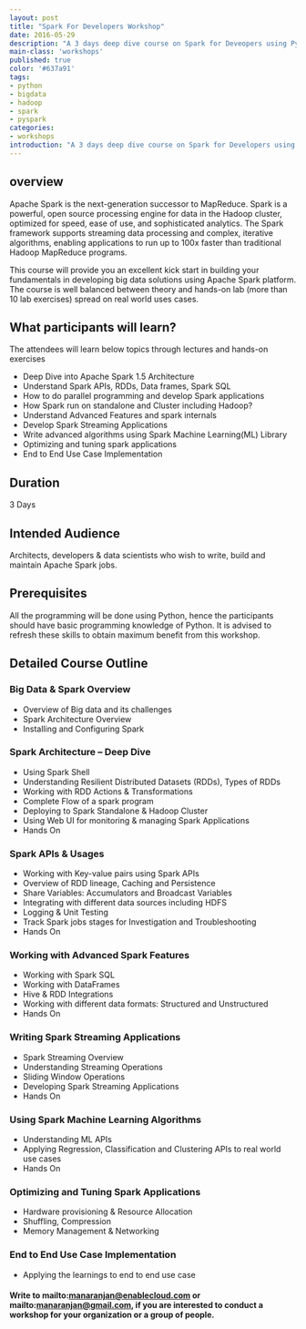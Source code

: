 ```yaml
---
layout: post
title: "Spark For Developers Workshop"
date: 2016-05-29
description: "A 3 days deep dive course on Spark for Deveopers using Python"
main-class: 'workshops'
published: true
color: '#637a91'
tags:
- python
- bigdata
- hadoop
- spark
- pyspark
categories:
- workshops
introduction: "A 3 days deep dive course on Spark for Developers using Python"
---
```


## overview

Apache Spark is the next-generation successor to MapReduce. Spark is a powerful, open source processing engine for data in the Hadoop cluster, optimized for speed, ease of use, and sophisticated analytics. The Spark framework supports streaming data processing and complex, iterative algorithms, enabling applications to run up to 100x faster than traditional Hadoop MapReduce programs.

This course will provide you an excellent kick start in building your fundamentals in developing big data solutions using Apache Spark platform. The course is well balanced between theory and hands-on lab (more than 10 lab exercises) spread on real world uses cases.


## What participants will learn?

The attendees will learn below topics through lectures and hands-on exercises

* Deep Dive into Apache Spark 1.5 Architecture
* Understand Spark APIs, RDDs, Data frames, Spark SQL
* How to do parallel programming and develop Spark applications
* How Spark run on standalone and Cluster including Hadoop?
* Understand Advanced Features and spark internals
* Develop Spark Streaming Applications
* Write advanced algorithms using Spark Machine Learning(ML) Library
* Optimizing and tuning spark applications
* End to End Use Case Implementation

## Duration

3 Days

## Intended Audience

Architects, developers & data scientists who wish to write, build and maintain Apache Spark jobs.

##  Prerequisites

All the programming will be done using Python, hence the participants should have basic programming knowledge of Python. It is advised to refresh these skills to obtain maximum benefit from this workshop.

## Detailed Course Outline

### Big Data & Spark Overview

* Overview of Big data and its challenges
* Spark Architecture Overview
* Installing and Configuring Spark

### Spark Architecture – Deep Dive

* Using Spark Shell
* Understanding Resilient Distributed Datasets (RDDs), Types of RDDs
* Working with RDD Actions & Transformations
* Complete Flow of a spark program
* Deploying to Spark Standalone & Hadoop Cluster
* Using Web UI for monitoring & managing Spark Applications
* Hands On

### Spark APIs & Usages

* Working with Key-value pairs using Spark APIs
* Overview of RDD lineage, Caching and Persistence
* Share Variables: Accumulators and Broadcast Variables
* Integrating with different data sources including HDFS
* Logging & Unit Testing
* Track Spark jobs stages for Investigation and Troubleshooting
* Hands On

### Working with Advanced Spark Features

* Working with Spark SQL
* Working with DataFrames
* Hive & RDD Integrations
* Working with different data formats: Structured and Unstructured
* Hands On

### Writing Spark Streaming Applications

* Spark Streaming Overview
* Understanding Streaming Operations
* Sliding Window Operations
* Developing Spark Streaming Applications
* Hands On

### Using Spark Machine Learning Algorithms

* Understanding ML APIs
* Applying Regression, Classification and Clustering APIs to real world use cases
* Hands On

### Optimizing and Tuning Spark Applications

* Hardware provisioning & Resource Allocation
* Shuffling, Compression
* Memory Management & Networking

### End to End Use Case Implementation

* Applying the learnings to end to end use case

#### Write to mailto:manaranjan@enablecloud.com or mailto:manaranjan@gmail.com, if you are interested to conduct a workshop for your organization or a group of people.
